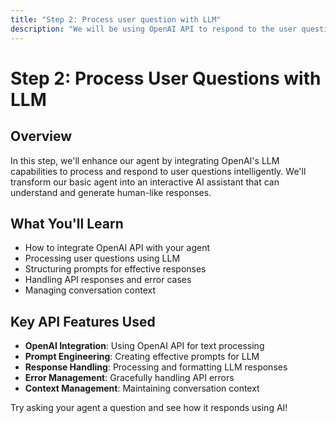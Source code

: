 ```yaml
---
title: "Step 2: Process user question with LLM"
description: "We will be using OpenAI API to respond to the user question."
---
```


# Step 2: Process User Questions with LLM

## Overview
In this step, we'll enhance our agent by integrating OpenAI's LLM capabilities to process and respond to user questions intelligently. We'll transform our basic agent into an interactive AI assistant that can understand and generate human-like responses.

## What You'll Learn
- How to integrate OpenAI API with your agent
- Processing user questions using LLM
- Structuring prompts for effective responses
- Handling API responses and error cases
- Managing conversation context

## Key API Features Used
- **OpenAI Integration**: Using OpenAI API for text processing
- **Prompt Engineering**: Creating effective prompts for LLM
- **Response Handling**: Processing and formatting LLM responses
- **Error Management**: Gracefully handling API errors
- **Context Management**: Maintaining conversation context

Try asking your agent a question and see how it responds using AI!